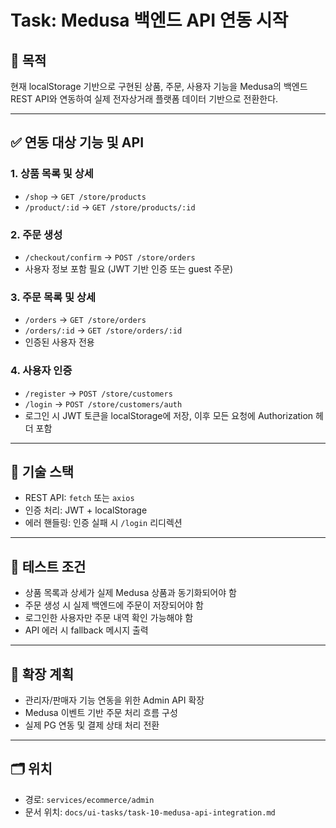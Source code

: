 # Task: Medusa 백엔드 API 연동 시작

## 🎯 목적
현재 localStorage 기반으로 구현된 상품, 주문, 사용자 기능을 Medusa의 백엔드 REST API와 연동하여 실제 전자상거래 플랫폼 데이터 기반으로 전환한다.

---

## ✅ 연동 대상 기능 및 API

### 1. 상품 목록 및 상세
- `/shop` → `GET /store/products`
- `/product/:id` → `GET /store/products/:id`

### 2. 주문 생성
- `/checkout/confirm` → `POST /store/orders`
- 사용자 정보 포함 필요 (JWT 기반 인증 또는 guest 주문)

### 3. 주문 목록 및 상세
- `/orders` → `GET /store/orders`
- `/orders/:id` → `GET /store/orders/:id`
- 인증된 사용자 전용

### 4. 사용자 인증
- `/register` → `POST /store/customers`
- `/login` → `POST /store/customers/auth`
- 로그인 시 JWT 토큰을 localStorage에 저장, 이후 모든 요청에 Authorization 헤더 포함

---

## 🧩 기술 스택
- REST API: `fetch` 또는 `axios`
- 인증 처리: JWT + localStorage
- 에러 핸들링: 인증 실패 시 `/login` 리디렉션

---

## 🧪 테스트 조건
- 상품 목록과 상세가 실제 Medusa 상품과 동기화되어야 함
- 주문 생성 시 실제 백엔드에 주문이 저장되어야 함
- 로그인한 사용자만 주문 내역 확인 가능해야 함
- API 에러 시 fallback 메시지 출력

---

## 📌 확장 계획
- 관리자/판매자 기능 연동을 위한 Admin API 확장
- Medusa 이벤트 기반 주문 처리 흐름 구성
- 실제 PG 연동 및 결제 상태 처리 전환

---

## 🗂️ 위치
- 경로: `services/ecommerce/admin`
- 문서 위치: `docs/ui-tasks/task-10-medusa-api-integration.md`